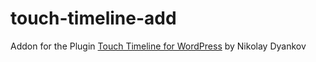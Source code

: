 touch-timeline-add
==================

Addon for the Plugin [Touch Timeline for WordPress](http://www.nikolaydyankov.com/) by Nikolay Dyankov
